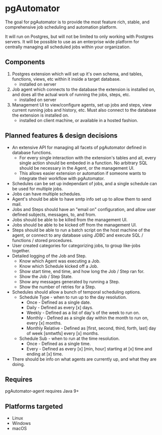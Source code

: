 # pgAutomator
The goal for pgAutomator is to provide the most feature rich, stable, and comprehensive job scheduling and automation 
platform.

It will run on Postgres, but will not be limited to only working with Postgres servers.  It will be possible to use as 
an enterprise wide platform for centrally managing all scheduled jobs within your organization.

## Components
1. Postgres extension which will set up it's own schema, and tables, functions, views, etc within it inside a 
target database.
    * installed on server
2. Job agent which connects to the database the extension is installed on, and does all the actual work of running 
the jobs, steps, etc.
    * installed on server
3. Management UI to view/configure agents, set up jobs and steps, view current running jobs and history, etc.
Must also connect to the database the extension is installed on.
    * installed on client machine, or available in a hosted fashion.

## Planned features & design decisions
* An extensive API for managing all facets of pgAutomator defined in database functions.
    * For every single interaction with the extension's tables and all, every single action should be embeded in 
    a function.  No arbitrary SQL should be necessary in the Agent, or the management UI.
    * This allows easier extension or automation if someone wants to integrate their workflow with pgAutomator.
* Schedules can be set up independant of jobs, and a single schedule can be used for multiple jobs.
* Jobs can have multiple schedules.
* Agent's should be able to have smtp info set up to allow them to send mail.
* Jobs and Steps should have an "email on" configuration, and allow user defined subjects, messages, to, and from.
* Jobs should be able to be killed from the management UI.
* Jobs should be able to be kicked off from the management UI.
* Steps should be able to run a batch script on the host machine of the agent, or connect to any database using JDBC
and execute SQL / functions / stored procedures.
* User created categories for categorizing jobs, to group like-jobs together.
* Detailed logging of the Job and Step.
    * Know which Agent was executing a Job.
    * Know which Schedule kicked off a Job.
    * Show start time, end time, and how long the Job / Step ran for.
    * Show the Job / Step State.
    * Show any messages generated by running a Step.
    * Show the number of retries  for a Step.
* Schedules should allow a bunch of temporal scheduling options.
    * Schedule Type - when to run up to the day resolution.
        * Once - Defined as a single date.
        * Daily - Defined as every [x] days.
        * Weekly - Defined as a list of day's of the week to run on.
        * Monthly - Defined as a single day within the month to run on, every [x] months.
        * Monthly Relative - Defined as [first, second, third, forth, last] day of week [smtwtfs] every [x] months.
    * Schedule Sub - when to run at the time resolution.
        * Once - Defined as a single time.
        * Every - Defined as every [x] [min, hour] starting at [x] time and ending at [x] time.
* There should be info on what agents are currently up, and what they are doing.        


## Requires
pgAutomator-agent requires Java 9+

## Platforms targeted
* Linux
* Windows
* macOS